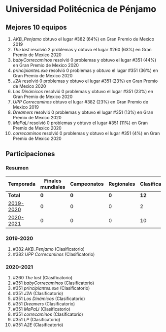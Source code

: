 ---
---

# Universidad Politécnica de Pénjamo

## Mejores 10 equipos

1. _AKB_Penjamo_ obtuvo el lugar #382 (64%) en Gran Premio de Mexico 2019
1. _The last_ resolvió 2 problemas y obtuvo el lugar #260 (63%) en Gran Premio de Mexico 2020
1. _babyCorrecaminos_ resolvió 0 problemas y obtuvo el lugar #351 (44%) en Gran Premio de Mexico 2020
1. _principiantes.exe_ resolvió 0 problemas y obtuvo el lugar #351 (36%) en Gran Premio de Mexico 2020
1. _J2A_ resolvió 0 problemas y obtuvo el lugar #351 (23%) en Gran Premio de Mexico 2020
1. _Los Dinámicos_ resolvió 0 problemas y obtuvo el lugar #351 (23%) en Gran Premio de Mexico 2020
1. _UPP Correcaminos_ obtuvo el lugar #382 (23%) en Gran Premio de Mexico 2019
1. _Dreamers_ resolvió 0 problemas y obtuvo el lugar #351 (13%) en Gran Premio de Mexico 2020
1. _MaPaLi_ resolvió 0 problemas y obtuvo el lugar #351 (11%) en Gran Premio de Mexico 2020
1. _correcaminos_ resolvió 0 problemas y obtuvo el lugar #351 (4%) en Gran Premio de Mexico 2020

## Participaciones

### Resumen

| Temporada | Finales mundiales | Campeonatos | Regionales | Clasificatorios | Equipos |
| --- | --- | --- | --- | --- | --- |
| **Total** | **0** | **0** | **0** | **12** | **12** |
| [2019-2020](#2019-2020) | 0 | 0 | 0 | 2 | 2 |
| [2020-2021](#2020-2021) | 0 | 0 | 0 | 10 | 10 |

### 2019-2020

1. #382 _AKB_Penjamo_ (Clasificatorio)
1. #382 _UPP Correcaminos_ (Clasificatorio)

### 2020-2021

1. #260 _The last_ (Clasificatorio)
1. #351 _babyCorrecaminos_ (Clasificatorio)
1. #351 _principiantes.exe_ (Clasificatorio)
1. #351 _J2A_ (Clasificatorio)
1. #351 _Los Dinámicos_ (Clasificatorio)
1. #351 _Dreamers_ (Clasificatorio)
1. #351 _MaPaLi_ (Clasificatorio)
1. #351 _correcaminos_ (Clasificatorio)
1. #351 _LP_ (Clasificatorio)
1. #351 _A2E_ (Clasificatorio)



